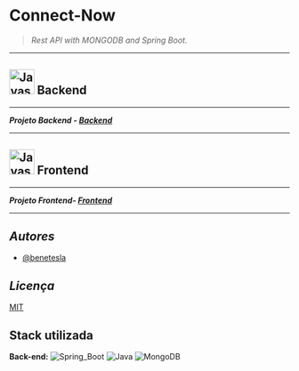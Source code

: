 # Connect-Now

> *Rest API with MONGODB and Spring Boot.*

---


## <img width="45px" src="https://user-images.githubusercontent.com/78994881/235503050-28fec3b1-1adc-48a2-b767-e4d560ccf1e7.png" alt="Javascript Icon" /> Backend

---

***Projeto Backend - [Backend](https://github.com/bc-fullstack-03/Bene_Connect-Now_backend/tree/main/backend)***

---
## <img width="45px" src="https://user-images.githubusercontent.com/78994881/235503054-11d8b5f8-af9d-4b4c-a85b-bb26edd58832.png" alt="Javascript Icon" /> Frontend

---

***Projeto Frontend- [Frontend](https://github.com/bc-fullstack-03/Bene_Connect-Now/tree/main/frontend)***

---

## *Autores*

- [@benetesla](https://github.com/benetesla)

## *Licença*

[MIT](https://choosealicense.com/licenses/mit/)

## Stack utilizada

**Back-end:** ![Spring_Boot](https://img.shields.io/badge/Spring_Boot-F2F4F9?style=for-the-badge&logo=spring-boot)
![Java](https://img.shields.io/badge/java-%23ED8B00.svg?style=for-the-badge&logo=java&logoColor=white)
![MongoDB](https://img.shields.io/badge/MongoDB-4EA94B?style=for-the-badge&logo=mongodb&logoColor=white)
